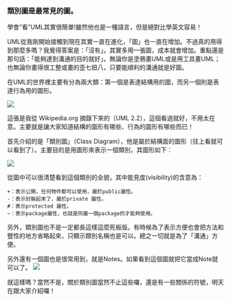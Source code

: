 ### 類別圖是最常見的圖。
  
學會”看”UML其實很簡單!雖然他也是一種語言，但是絕對比學英文容易！
  
UML從我剛開始接觸到現在其實一直在進化，「圖」也一直在增加。不過真的用得到那麼多嗎？我覺得答案是：「沒有」。其實多用一張圖，成本就會增加。重點還是那句話：「能夠達到溝通的目的就好」。無論你是塗鴉畫UML或是用工具畫UML；也無論你畫得很工整或畫的歪七扭八，只要能順利的溝通就是好圖。
  
在UML的世界裡主要有分為兩大類：第一個是表達結構用的圖，而另一個則是表達行為用的圖形。
  
![](https://www.dropbox.com/s/olad2gcm7mzxncs/Day16-Uml_diagram.svg.png?dl=1)
  
這張是我從 Wikipedia.org 摘錄下來的（UML 2.2），這個看過就好，不用太在意。主要就是讓大家知道結構的圖形有哪些、行為的圖形有哪些而已！
  
首先介紹的是「類別圖」（Class Diagram），他是屬於結構面的圖形（往上看就可以看到了）。主要目的是用圖形來表示一個類別，其圖形如下：
  
![](https://www.dropbox.com/s/ra9iiheh476vbfd/Day16-Uml_ClassDiagram.png?dl=1)
  
從圖中可以很清楚看到這個類別的全貌，其中能見度(visibility)的含意為：
  
	
    +：表示公開，任何物件都可以使用，屬於public屬性。
	-：表示封裝起來了，屬於private 屬性。
	#：表示protected 屬性。
	~：表示package屬性，也就是同屬一個package的才能夠使用。
	

另外，類別圖也不是一定都長這樣這麼死板版。有時候為了表示方便也會把方法和豎性的地方省略起來，只顯示類別名稱也是可以。總之一切就是為了「溝通」方便。
  
另外還有一個圖也是很常用到，就是Notes。如果看到這個圖就把它當成Note就可以了。
![](https://www.dropbox.com/s/buuz4we56jssv8d/Day16-Uml_notes.png?dl=1)
  
就這樣嗎？當然不是，關於類別圖當然不止這些囉，還是有一些關係的符號，明天在跟大家介紹囉！